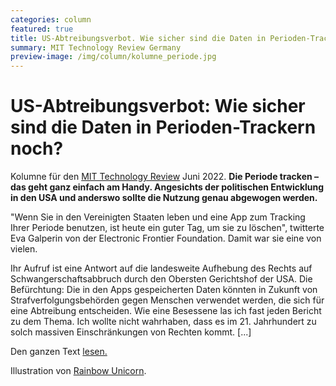 ```yaml
---
categories: column
featured: true
title: US-Abtreibungsverbot. Wie sicher sind die Daten in Perioden-Trackern noch? 
summary: MIT Technology Review Germany
preview-image: /img/column/kolumne_periode.jpg
---
```


# US-Abtreibungsverbot: Wie sicher sind die Daten in Perioden-Trackern noch?  

Kolumne für den <a href="https://www.heise.de/meinung/US-Abtreibungsverbot-Wie-sicher-sind-die-Daten-in-Perioden-Trackern-noch-7155117.html">MIT Technology Review</a> Juni 2022.
<b>Die Periode tracken – das geht ganz einfach am Handy. Angesichts der politischen Entwicklung in den USA und anderswo sollte die Nutzung genau abgewogen werden.</b>

<p>"Wenn Sie in den Vereinigten Staaten leben und eine App zum Tracking Ihrer Periode benutzen, ist heute ein guter Tag, um sie zu löschen", twitterte Eva Galperin von der Electronic Frontier Foundation. Damit war sie eine von vielen.

Ihr Aufruf ist eine Antwort auf die landesweite Aufhebung des Rechts auf Schwangerschaftsabbruch durch den Obersten Gerichtshof der USA. Die Befürchtung: Die in den Apps gespeicherten Daten könnten in Zukunft von Strafverfolgungsbehörden gegen Menschen verwendet werden, die sich für eine Abtreibung entscheiden. Wie eine Besessene las ich fast jeden Bericht zu dem Thema. Ich wollte nicht wahrhaben, dass es im 21. Jahrhundert zu solch massiven Einschränkungen von Rechten kommt. [...] 

<p>Den ganzen Text <a href="https://www.heise.de/meinung/US-Abtreibungsverbot-Wie-sicher-sind-die-Daten-in-Perioden-Trackern-noch-7155117.html">lesen.</a></p>

Illustration von <a href="https://rainbow-unicorn.com/#welcome">Rainbow Unicorn</a>.
